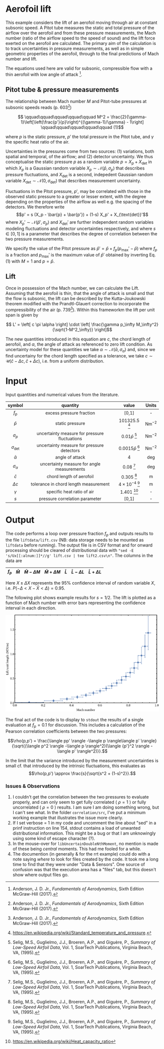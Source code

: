 # Aerofoil lift

This example considers the lift of an aerofoil moving through air at constant subsonic speed.  A Pitot tube measures the static and total pressure of the airflow over the aerofoil and from these pressure measurements, the Mach number (ratio of the airflow speed to the speed of sound) and the lift force exerted on the aerofoil are calculated. The primary aim of the calculation is to track uncertainties in pressure measurements, as well as in simple geometric properties of the aerofoil, through to the final predictions of Mach number and lift.

The equations used here are valid for subsonic, compressible flow with a thin aerofoil with low angle of attack [^1].


## Pitot tube & pressure measurements

The relationship between Mach number $M$ and Pitot-tube pressures at subsonic speeds reads (p. 603[^1])
```math
  \qquad\qquad\qquad\qquad\qquad
  M^2 = \frac{2}{\gamma-1}\left[\left(\frac{p'}{p}\right)^{(\gamma-1)/\gamma} - 1\right]
  \qquad\qquad\qquad\qquad\qquad
  (1)
```
where $p$ is the static pressure, $p'$ the total pressure in the Pitot tube, and $\gamma$ the specific heat ratio of the air.

Uncertainties in the pressures come from two sources: (1) variations, both spatial and temporal, of the airflow; and (2) detector uncertainty. We thus conceptualise the static pressure $p$ as a random variable $p = X_p + X_{\text{det}}$ in which $X_p$ is a Gaussian random variable $X_p \sim \mathcal{N}(\bar{p}, \sigma_p)$ that describes pressure fluctuations, and $X_{\text{det}}$ is a second, indepedent Gaussian random variable $X_{\text{det}}\sim \mathcal{N}(0, \sigma_{\text{det}})$ that describes measurement uncertainty.

Fluctuations in the Pitot pressure, $p'$, may be correlated with those in the observed static pressure to a greater or lesser extent, with the degree depending on the properties of the airflow as well e.g. the spacing of the detectors. We therefore write
$$p' = s (X_p - \bar{p} + \bar{p'}) + (1-s) X_p' + X_{\text{det}}'$$
where $X_p' \sim \mathcal{N}(\bar{p}', \sigma_p)$ and $X_{\text{det}}'$ are further independent random variables modeling fluctuations and detector uncertainties respectively, and where $s\in[0,1]$ is a parameter that describes the degree of correlation between the two pressure measurements.

We specify the value of the Pitot pressure as  $\bar{p}' = \bar{p} + f_p (p_\text{max}'-\bar{p})$ where $f_p$ is a fraction and $p_\text{max}'$ is the maximum value of $\bar{p}'$ obtained by inverting Eq. (1) with $M=1$ and $p=\bar{p}$.


## Lift


Once in possession of the Mach number, we can calculate the Lift. Assuming that the aerofoil is thin, that the angle of attack is small and that the flow is subsonic, the lift can be described by the Kutta–Joukowski theorem modified with the Prandtl-Glauert correction to incorporate the compressibility of the air (p. 739[^1]).  Within this frameworkm the lift per unit span is given by
```math
  L'
  =
  \left[
    c \pi  \alpha
  \right]
  \cdot
  \left[
    \frac{\gamma p_\infty M_\infty^2}{\sqrt{1-M^2_\infty}}
  \right]
```
The new quantities introduced in this equation are $c$, the chord length of aerofoil, and  $\alpha$, the angle of attack as referenced to zero lift condition. As uncertainty model for these quantities we take $\alpha \sim \mathcal{N}(\bar{\alpha},\sigma_\alpha)$ and, since we find uncertainy for the chord length specified as a tolerance, we take $c \sim \mathcal{U}(\bar{c}-\Delta c,\bar{c} + \Delta c )$, i.e. from a uniform distribution.

# Input

Input quantities and numerical values from the literature.

| symbol | quantity| value | Units |
| :---:| :---:| :---:|:---:|
| $f_p$ | excess pressure fraction | [0,1] | - |
| $\bar{p}$ | static pressure| 101325.5 [^stp]| $\text{Nm}^{-2}$ |
| $\sigma_p$ | uncertainty measure for pressure fluctuations| $0.01\bar{p}$ [^2] |  $\text{Nm}^{-2}$ |
| $\sigma_{\text{det}}$ | uncertainty measure for pressure detectors| $0.0015\bar{p}$ [^2]|  $\text{Nm}^{-2}$ |
| $\bar{\alpha}$ | angle of attack | 4 | deg |
| $\sigma_\alpha$ | uncertainty measure for angle measurements| 0.08 [^2] | deg |
| $\bar{c}$ | chord length of aerofoil| 0.305 [^2] | m |
| $\Delta c$ | tolerance in chord length measurement| $4\times 10^{-4}$ [^2] | m |
| $\gamma$ | specific heat ratio of air | 1.401 [^gamma] | - |
| $s$ | pressure correlation parameter | [0,1] | - |


# Output

The code performs a loop over pressure fraction $f_p$ and outputs results to the file `liftdata/lift.csv` (NB: data storage needs to be mounted as `liftdata` before running).  The output file is in CSV format and for onward processing should be cleared of distributional data with `"sed -E 's/Ux[[:alnum:]]*//g' lift.csv | tee lift2.csv\n"`.  The columns in the data are

| $f_p$ | $\bar{M}$ | $\bar{M}-\Delta M$ | $\bar{M} + \Delta M$ | $\bar{L}$ | $\bar{L}-\Delta L$ | $\bar{L}+\Delta L$ |
| :---:| :---:| :---:|:---:|:---:| :---:|:---:|

Here $X\pm \Delta X$ represents the 95% confidence interval of random variable $X$, i.e. $P(-\Delta < X-\bar{X} < \Delta) = 0.95$.

The following plot shows example results for $s=1/2$.  The lift is plotted as a function of Mach number with error bars representing the confidence interval in each direction.

<img src="Lift_vs_Mach.png" width="600px" alt="Plot of Lift vs Mach number with error bars" />

The final act of the code is to display to `stdout` the results of a single evaluation at $f_p = 0.1$ for discussion. This includes a calculation of the Pearson correlation coefficients between the two pressures:

$$\rho(p,p') = \frac{\langle pp' \rangle -\langle p \rangle\langle p' \rangle}{\sqrt{(\langle p^2 \rangle -\langle p \rangle^2)(\langle {p'}^2 \rangle -\langle p' \rangle^2)}}.$$

In the limit that the variance introduced by the measurement uncertainties is small cf. that introduced by the intrinsic fluctuations, this evaluates as
$$\rho(p,p') \approx \frac{s}{\sqrt{s^2 + (1-s)^2}}.$$



### Issues & Observations

  1. I couldn't get the correlation between the two pressures to evaluate properly, and can only seem to get fully correlated ( $\rho=1$ ) or fully uncorrelated ( $\rho=0$ ) results. I am sure I am doing something wrong, but I can't see what. In the folder `correlation/src`, I've put a minimum working example that illustrates the issue more clearly.
  2. If I set verbose = 1 in my code and uncomment the line about "sed" in a prinf instruction on line 154, stdout contains a load of unwanted distributional information.  This might be a bug or that I am unknowingly using some kind of escape character (?).
  3. In the mouse-over for `libUncertainDoubleNthMoment`, no mention is made of these being *central* moments. This had me fooled for a while.
  4. The documention (in generally & for the rrt example) could do with a note saying *where* to look for files created by the code. It took me a long time to find that they were under "Data & Sensors". One source of confusion was that the execution area has a "files" tab, but this doesn't show where output files go.



[^1]:  Anderson, J. D. Jr., *Fundamentals of Aerodynamics*, Sixth Edition  McGraw-Hill (2017).

[^stp]:  https://en.wikipedia.org/wiki/Standard_temperature_and_pressure.

[^2]: Selig, M.S., Guglielmo, J.J., Broeren, A.P., and Giguère, P., *Summary of Low-Speed Airfoil Data*, Vol. 1, SoarTech Publications, Virginia Beach, VA, (1995).

[^gamma]: https://en.wikipedia.org/wiki/Heat_capacity_ratio
